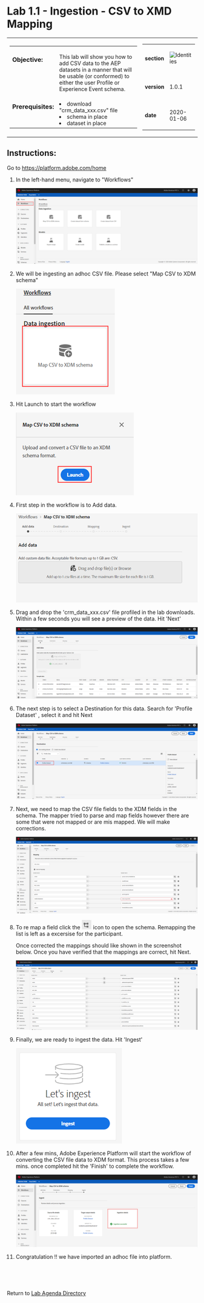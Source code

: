 Lab 1.1 - Ingestion - CSV to XMD Mapping
==========
<table style="border-collapse: collapse; border: none;" class="tab" cellspacing="0" cellpadding="0">

<tr style="border: none;">

<div align="left">
<td width="600" style="border: none;">
<table>
<tbody valign="top">
      <tr width="500">
            <td valign="top"><h3>Objective:</h3></td>
            <td valign="top"><br>This lab will show you how to add CSV data to the AEP datasets in a manner that will be usable (or conformed) to either the user Profile or Experience Event schema.
            </td>
     </tr>
     <tr width="500">
           <td valign="top"><h3>Prerequisites:</h3></td>
           <td valign="top"><br><li>download "crm_data_xxx.csv" file</li>
                            <li>schema in place</li>
                            <li>dataset in place</li>
           </td>
     </tr>
</tbody>
</table>
</td>
</div>

<div align="right">
<td style="border: none;" valign="top">

<table>
<tbody valign="top">
      <tr>
            <td valign="middle" height="70"><b>section</b></td>
            <td valign="middle" height="70"><img src="https://github.com/adobe/AEP-Hands-on-Labs/blob/master/assets/images/left_hand_nav_menu_identities.png?raw=true" alt="Identities"></td>
      </tr>
      <tr>
            <td valign="middle" height="70"><b>version</b></td>
            <td valign="middle" height="70">1.0.1</td>
      </tr>
      <tr>
            <td valign="middle" height="70"><b>date</b></td>
            <td valign="middle" height="70">2020-01-06</td>
      </tr>
</tbody>
</table>
</td>
</div>

</tr>
</table>

Instructions:
-----------------

Go to https://platform.adobe.com/home

1. In the left-hand menu, navigate to "Workflows"


      ![Demo](./images/ingestionhome.png)


2. We will be ingesting an adhoc CSV file. Please select "Map CSV to XDM schema"


      ![Demo](./images/ingestcsvtoxdm.png)
      
      
3. Hit Launch to start the workflow


      ![Demo](./images/ingestcsvtoxdmlaunch.png)


4. First step in the workflow is to Add data. 


      ![Demo](./images/ingestionadddata.png)
      

5. Drag and drop the 'crm_data_xxx.csv' file profiled in the lab downloads. Within a few seconds you will see a preview of the data. Hit 'Next' 


      ![Demo](./images/ingestionadddata1.png)
      
      
6. The next step is to select a Destination for this data. Search for 'Profile Dataset' , select it and hit Next 


      ![Demo](./images/ingestiondestination.png)
      
      
7. Next, we need to map the CSV file fields to the XDM fields in the schema. The mapper tried to parse and map fields however there are some that were not mapped or are mis mapped. We will make corrections.



      ![Demo](./images/ingestionmapper.png)
      

8. To re map a field click the  ![Demo](./images/remap.png) icon to open the schema. Remapping the list is left as a excersise for the participant.

    Once corrected the mappings should like shown in the screenshot below. Once you have verified that the mappings are correct, hit Next.


    ![Demo](./images/ingestionmapper1.png)


9. Finally, we are ready to ingest the data. Hit 'Ingest' 


    ![Demo](./images/ingestioningest.png)


10. After a few mins, Adobe Experience Platform will start the workflow of converting the CSV file data to XDM format. This process takes a few mins. once completed hit the 'Finish' to complete the workflow.


    ![Demo](./images/ingestionfinish.png)



11. Congratulation !! we have imported an adhoc file into platform.

 
<br>
<br>
<br>

Return to [Lab Agenda Directory](https://github.com/adobe/AEP-Hands-on-Labs/blob/master/labs/travel/README.md#lab-agenda)


